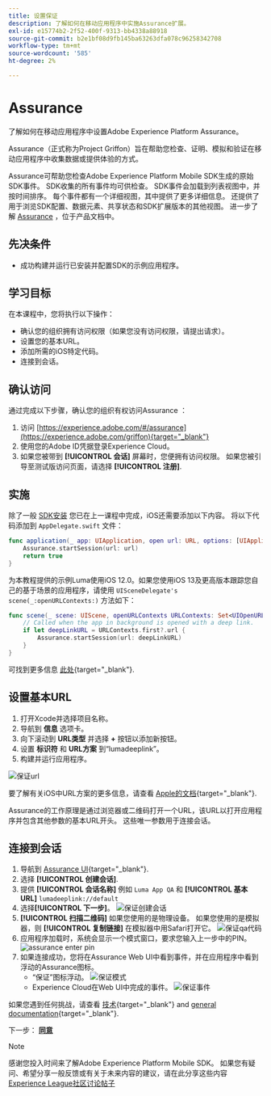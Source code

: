 ```yaml
---
title: 设置保证
description: 了解如何在移动应用程序中实施Assurance扩展。
exl-id: e15774b2-2f52-400f-9313-bb4338a88918
source-git-commit: b2e1bf08d9fb145ba63263dfa078c96258342708
workflow-type: tm+mt
source-wordcount: '585'
ht-degree: 2%

---
```


# Assurance

了解如何在移动应用程序中设置Adobe Experience Platform Assurance。

Assurance（正式称为Project Griffon）旨在帮助您检查、证明、模拟和验证在移动应用程序中收集数据或提供体验的方式。

Assurance可帮助您检查Adobe Experience Platform Mobile SDK生成的原始SDK事件。 SDK收集的所有事件均可供检查。 SDK事件会加载到列表视图中，并按时间排序。 每个事件都有一个详细视图，其中提供了更多详细信息。 还提供了用于浏览SDK配置、数据元素、共享状态和SDK扩展版本的其他视图。 进一步了解 [Assurance](https://experienceleague.adobe.com/docs/experience-platform/assurance/home.html) ，位于产品文档中。


## 先决条件

* 成功构建并运行已安装并配置SDK的示例应用程序。

## 学习目标

在本课程中，您将执行以下操作：

* 确认您的组织拥有访问权限（如果您没有访问权限，请提出请求）。
* 设置您的基本URL。
* 添加所需的iOS特定代码。
* 连接到会话。

## 确认访问

通过完成以下步骤，确认您的组织有权访问Assurance ：

1. 访问 [https://experience.adobe.com/#/assurance](https://experience.adobe.com/griffon){target="_blank"}
1. 使用您的Adobe ID凭据登录Experience Cloud。
1. 如果您被带到 **[!UICONTROL 会话]** 屏幕时，您便拥有访问权限。 如果您被引导至测试版访问页面，请选择 **[!UICONTROL 注册]**.

## 实施

除了一般 [SDK安装](install-sdks.md) 您已在上一课程中完成，iOS还需要添加以下内容。 将以下代码添加到 `AppDelegate.swift` 文件：

```swift
func application(_ app: UIApplication, open url: URL, options: [UIApplication.OpenURLOptionsKey: Any] = [:]) -> Bool {
    Assurance.startSession(url: url)
    return true
}
```

为本教程提供的示例Luma使用iOS 12.0。如果您使用iOS 13及更高版本跟踪您自己的基于场景的应用程序，请使用 `UISceneDelegate's scene(_:openURLContexts:)` 方法如下：

```swift
func scene(_ scene: UIScene, openURLContexts URLContexts: Set<UIOpenURLContext>) {
    // Called when the app in background is opened with a deep link.
    if let deepLinkURL = URLContexts.first?.url {
        Assurance.startSession(url: deepLinkURL)
    }
}
```

可找到更多信息 [此处](https://developer.adobe.com/client-sdks/documentation/platform-assurance-sdk/api-reference/){target="_blank"}.

## 设置基本URL

1. 打开Xcode并选择项目名称。
1. 导航到 **信息** 选项卡。
1. 向下滚动到 **URL类型** 并选择 **+** 按钮以添加新按钮。
1. 设置 **标识符** 和 **URL方案** 到“lumadeeplink”。
1. 构建并运行应用程序。

![保证url](assets/mobile-assurance-url-type.png)

要了解有关iOS中URL方案的更多信息，请查看 [Apple的文档](https://developer.apple.com/documentation/xcode/defining-a-custom-url-scheme-for-your-app){target="_blank"}.

Assurance的工作原理是通过浏览器或二维码打开一个URL，该URL以打开应用程序并包含其他参数的基本URL开头。 这些唯一参数用于连接会话。

## 连接到会话

1. 导航到 [Assurance UI](https://experience.adobe.com/griffon){target="_blank"}.
1. 选择 **[!UICONTROL 创建会话]**.
1. 提供 **[!UICONTROL 会话名称]** 例如 `Luma App QA` 和 **[!UICONTROL 基本URL]** `lumadeeplink://default`
1. 选择&#x200B;**[!UICONTROL 下一步]**。
   ![保证创建会话](assets/mobile-assurance-create-session.png)
1. **[!UICONTROL 扫描二维码]** 如果您使用的是物理设备。 如果您使用的是模拟器，则 **[!UICONTROL 复制链接]** 在模拟器中用Safari打开它。
   ![保证qa代码](assets/mobile-assurance-qr-code.png)
1. 应用程序加载时，系统会显示一个模式窗口，要求您输入上一步中的PIN。
   ![assurance enter pin](assets/mobile-assurance-enter-pin.png)
1. 如果连接成功，您将在Assurance Web UI中看到事件，并在应用程序中看到浮动的Assurance图标。
   * “保证”图标浮动。
      ![保证模式](assets/mobile-assurance-modal.png)
   * Experience Cloud在Web UI中完成的事件。
      ![保证事件](assets/mobile-assurance-events.png)

如果您遇到任何挑战，请查看 [技术](https://developer.adobe.com/client-sdks/documentation/platform-assurance-sdk/){target="_blank"} and [general documentation](https://experienceleague.adobe.com/docs/experience-platform/assurance/home.html){target="_blank"}.

下一步： **[同意](consent.md)**

>[!NOTE]
>
>感谢您投入时间来了解Adobe Experience Platform Mobile SDK。 如果您有疑问、希望分享一般反馈或有关于未来内容的建议，请在此分享这些内容 [Experience League社区讨论帖子](https://experienceleaguecommunities.adobe.com/t5/adobe-experience-platform-launch/tutorial-discussion-implement-adobe-experience-cloud-in-mobile/td-p/443796)
